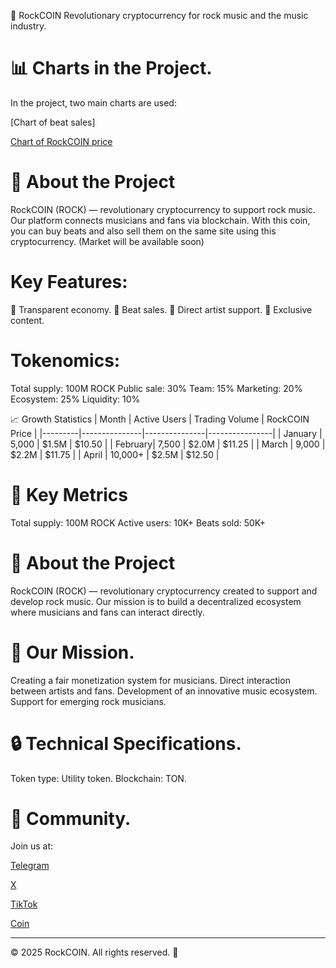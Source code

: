 🎸 RockCOIN
Revolutionary cryptocurrency for rock music and the music industry.
# 📊 Charts in the Project.
In the project, two main charts are used:

[Chart of beat sales]

[Chart of RockCOIN price](rockcoin-site.html)
# 🚀 About the Project
RockCOIN (ROCK) — revolutionary cryptocurrency to support rock music. Our platform connects musicians and fans via blockchain.
With this coin, you can buy beats and also sell them on the same site using this cryptocurrency.
(Market will be available soon)

# Key Features:
💎 Transparent economy.
🎵 Beat sales.
🤝 Direct artist support.
🌟 Exclusive content.
# Tokenomics:
Total supply: 100M ROCK
Public sale: 30%
Team: 15%
Marketing: 20%
Ecosystem: 25%
Liquidity: 10%

📈 Growth Statistics
| Month | Active Users | Trading Volume | RockCOIN Price |
|---------|---------------|---------------|----------------|
| January | 5,000 | $1.5M | $10.50 |
| February| 7,500 | $2.0M | $11.25 |
| March | 9,000 | $2.2M | $11.75 |
| April | 10,000+ | $2.5M | $12.50 |

# 💎 Key Metrics
Total supply: 100M ROCK
Active users: 10K+
Beats sold: 50K+

# 💫 About the Project
RockCOIN (ROCK) — revolutionary cryptocurrency created to support and develop rock music.
Our mission is to build a decentralized ecosystem where musicians and fans can interact directly.

# 🎯 Our Mission.
Creating a fair monetization system for musicians.
Direct interaction between artists and fans.
Development of an innovative music ecosystem.
Support for emerging rock musicians.

# 🔒 Technical Specifications.
Token type: Utility token.
Blockchain: TON.

# 🤝 Community.
Join us at:

[Telegram](https://t.me/rockcoin123)

[X](https://x.com/Rock__Coin)

[TikTok](https://www.tiktok.com/@rock_coin8?_t=ZM-8uNPKjcRZ9L&_r=1)

[Coin](https://t.me/blum/app?startapp=memepadjetton_ROCK_4gZbY-ref_EYl4MKmVi4)

---
© 2025 RockCOIN. All rights reserved. 🎸
